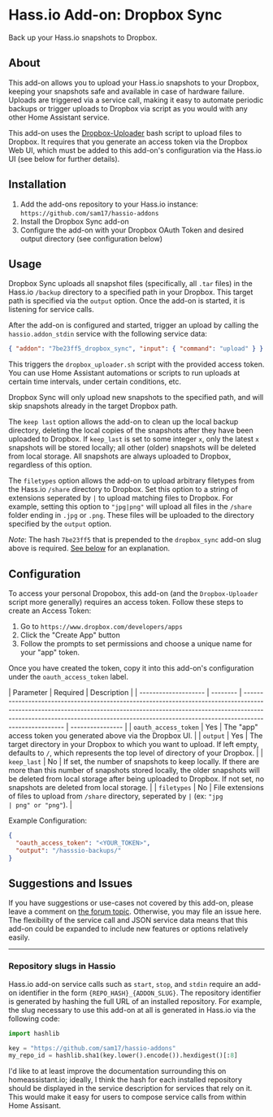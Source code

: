# Hass.io Add-on: Dropbox Sync

Back up your Hass.io snapshots to Dropbox.

## About

This add-on allows you to upload your Hass.io snapshots to your Dropbox, keeping your snapshots safe and available in case of hardware failure. Uploads are triggered via a service call, making it easy to automate periodic backups or trigger uploads to Dropbox via script as you would with any other Home Assistant service.

This add-on uses the [Dropbox-Uploader](https://github.com/andreafabrizi/Dropbox-Uploader) bash script to upload files to Dropbox. It requires that you generate an access token via the Dropbox Web UI, which must be added to this add-on's configuration via the Hass.io UI (see below for further details).

## Installation

1. Add the add-ons repository to your Hass.io instance: `https://github.com/sam17/hassio-addons`
2. Install the Dropbox Sync add-on
3. Configure the add-on with your Dropbox OAuth Token and desired output directory (see configuration below)

## Usage

Dropbox Sync uploads all snapshot files (specifically, all `.tar` files) in the Hass.io `/backup` directory to a specified path in your Dropbox. This target path is specified via the `output` option. Once the add-on is started, it is listening for service calls.

After the add-on is configured and started, trigger an upload by calling the `hassio.addon_stdin` service with the following service data:

```json
{ "addon": "7be23ff5_dropbox_sync", "input": { "command": "upload" } }
```

This triggers the `dropbox_uploader.sh` script with the provided access token. You can use Home Assistant automations or scripts to run uploads at certain time intervals, under certain conditions, etc.

Dropbox Sync will only upload new snapshots to the specified path, and will skip snapshots already in the target Dropbox path.

The `keep last` option allows the add-on to clean up the local backup directory, deleting the local copies of the snapshots after they have been uploaded to Dropbox. If `keep_last` is set to some integer `x`, only the latest `x` snapshots will be stored locally; all other (older) snapshots will be deleted from local storage. All snapshots are always uploaded to Dropbox, regardless of this option.

The `filetypes` option allows the add-on to upload arbitrary filetypes from the Hass.io `/share` directory to Dropbox. Set this option to a string of extensions seperated by `|` to upload matching files to Dropbox. For example, setting this option to `"jpg|png"` will upload all files in the `/share` folder ending in `.jpg` or `.png`. These files will be uploaded to the directory specified by the `output` option.

_Note_: The hash `7be23ff5` that is prepended to the `dropbox_sync` add-on slug above is required. [See below](#repository-slugs-in-hassio) for an explanation.

## Configuration

To access your personal Dropobox, this add-on (and the `Dropbox-Uploader` script more generally) requires an access token. Follow these steps to create an Access Token:

1. Go to `https://www.dropbox.com/developers/apps`
2. Click the "Create App" button
3. Follow the prompts to set permissions and choose a unique name for your "app" token.

Once you have created the token, copy it into this add-on's configuration under the `oauth_access_token` label.

| Parameter            | Required | Description                                                                                                                                                                                                                                                       |
| -------------------- | -------- | ----------------------------------------------------------------------------------------------------------------------------------------------------------------------------------------------------------------------------------------------------------------- | ---------------- |
| `oauth_access_token` | Yes      | The "app" access token you generated above via the Dropbox UI.                                                                                                                                                                                                    |
| `output`             | Yes      | The target directory in your Dropbox to which you want to upload. If left empty, defaults to `/`, which represents the top level of directory of your Dropbox.                                                                                                    |
| `keep_last`          | No       | If set, the number of snapshots to keep locally. If there are more than this number of snapshots stored locally, the older snapshots will be deleted from local storage after being uploaded to Dropbox. If not set, no snapshots are deleted from local storage. |
| `filetypes`          | No       | File extensions of files to upload from `/share` directory, seperated by <code>&#124;</code> (ex: `"jpg                                                                                                                                                           | png" or "png"`). |

Example Configuration:

```json
{
  "oauth_access_token": "<YOUR_TOKEN>",
  "output": "/hasssio-backups/"
}
```

## Suggestions and Issues

If you have suggestions or use-cases not covered by this add-on, please leave a comment on [the forum topic](https://community.home-assistant.io/t/hass-io-add-on-upload-hassio-snapshots-to-dropbox/). Otherwise, you may file an issue here. The flexibility of the service call and JSON service data means that this add-on could be expanded to include new features or options relatively easily.

---

### Repository slugs in Hassio

Hass.io add-on service calls such as `start`, `stop`, and `stdin` require an add-on identifier in the form `{REPO_HASH}_{ADDON_SLUG}`. The repository identifier is generated by hashing the full URL of an installed repository. For example, the slug necessary to use this add-on at all is generated in Hass.io via the following code:

```python
import hashlib

key = "https://github.com/sam17/hassio-addons"
my_repo_id = hashlib.sha1(key.lower().encode()).hexdigest()[:8]
```

I'd like to at least improve the documentation surrounding this on homeassistant.io; ideally, I think the hash for each installed repository should be displayed in the service description for services that rely on it. This would make it easy for users to compose service calls from within Home Assisant.

